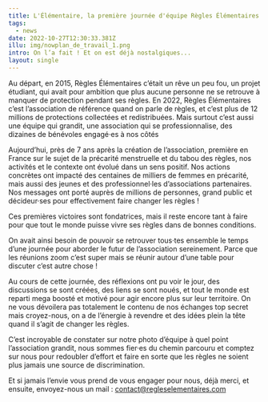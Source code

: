 ```yaml
---
title: L'Élémentaire, la première journée d'équipe Règles Élémentaires !
tags:
  - news
date: 2022-10-27T12:30:33.381Z
illu: img/nowplan_de_travail_1.png
intro: On l’a fait ! Et on est déjà nostalgiques...
layout: single
---
```

Au départ, en 2015, Règles Élémentaires c’était un rêve un peu fou, un projet étudiant, qui avait pour ambition que plus aucune personne ne se retrouve à manquer de protection pendant ses règles. En 2022, Règles Élémentaires c’est l’association de référence quand on parle de règles, et c’est plus de 12 millions de protections collectées et redistribuées. Mais surtout c’est aussi une équipe qui grandit, une association qui se professionnalise, des dizaines de bénévoles engagé·es à nos côtés



Aujourd’hui, près de 7 ans après la création de l’association, première en France sur le sujet de la précarité menstruelle et du tabou des règles, nos activités et le contexte ont évolué dans un sens positif. Nos actions concrètes ont impacté des centaines de milliers de femmes en précarité, mais aussi des jeunes et des professionnel·les d’associations partenaires. Nos messages ont porté auprès de millions de personnes, grand public et décideur·ses pour effectivement faire changer les règles ! 



Ces premières victoires sont fondatrices, mais il reste encore tant à faire pour que tout le monde puisse vivre ses règles dans de bonnes conditions.



On avait ainsi besoin de pouvoir se retrouver tous·tes ensemble le temps d’une journée pour aborder le futur de l’association sereinement. Parce que les réunions zoom c’est super mais se réunir autour d’une table pour discuter c’est autre chose ! 



Au cours de cette journée, des réflexions ont pu voir le jour, des discussions se sont créées, des liens se sont noués, et tout le monde est reparti mega boosté et motivé pour agir encore plus sur leur territoire. On ne vous dévoilera pas totalement le contenu de nos échanges top secret mais croyez-nous, on a de l’énergie à revendre et des idées plein la tête quand il s’agit de changer les règles.



C’est incroyable de constater sur notre photo d’équipe à quel point l’association grandit, nous sommes fier·es du chemin parcouru et comptez sur nous pour redoubler d’effort et faire en sorte que les règles ne soient plus jamais une source de discrimination.



Et si jamais l’envie vous prend de vous engager pour nous, déjà merci, et ensuite, envoyez-nous un mail : contact@regleselementaires.com